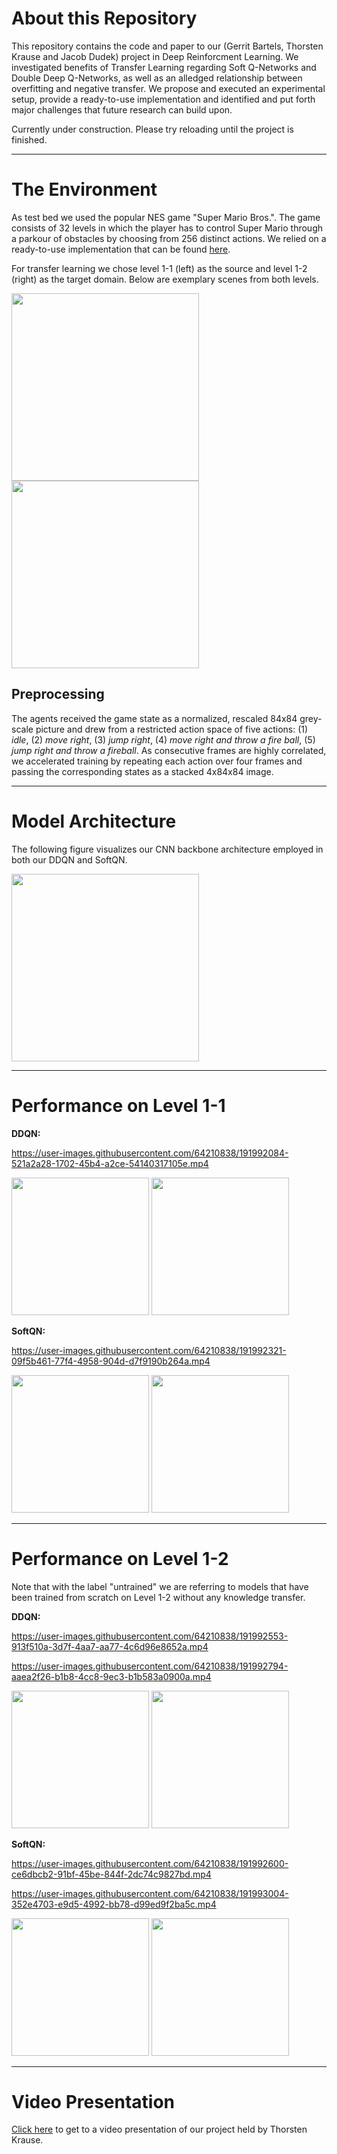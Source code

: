 # About this Repository

This repository contains the code and paper to our (Gerrit Bartels, Thorsten Krause and Jacob Dudek) project in Deep Reinforcment Learning. We investigated benefits of Transfer Learning regarding Soft Q-Networks and Double Deep Q-Networks, as well as an alledged relationship between overfitting and negative transfer. We propose and executed an experimental setup, provide a ready-to-use implementation and identified and put forth major challenges that future research can build upon. 

Currently under construction. Please try reloading until the project is finished. 

---
# The Environment

As test bed we used the popular NES game "Super Mario Bros.". The game consists of 32 levels in which the player has to control Super Mario through a parkour of obstacles by choosing from 256 distinct actions. We relied on a ready-to-use implementation that can be found [here](https://pypi.org/project/gym-super-mario-bros/).

For transfer learning we chose level 1-1 (left) as the source and level 1-2 (right) as the target domain. Below are exemplary scenes from both levels.

<p float="left">
  <img src="https://github.com/jmdudek/DRL-for-SuperMarioBros/blob/main/Visualizations/level_1_1.png" width="300" />
  <img src="https://github.com/jmdudek/DRL-for-SuperMarioBros/blob/main/Visualizations/level_1_2.png" width="300" />
</p>

## Preprocessing
The agents received the game state as a normalized, rescaled 84x84 grey-scale picture and drew from a restricted action space of five actions: (1) *idle*, (2) *move right*, (3) *jump right*, (4) *move right and throw a fire ball*, (5) *jump right and throw a fireball*. 
As consecutive frames are highly correlated, we accelerated training by repeating each action over four frames and passing the corresponding states as a stacked 4x84x84 image.

---
# Model Architecture

The following figure visualizes our CNN backbone architecture employed in both our DDQN and SoftQN.

<p float="left">
  <img src="https://github.com/jmdudek/DRL-for-SuperMarioBros/blob/main/Visualizations/model_architecture.jpg" width="300" />
</p>

---
# Performance on Level 1-1

**DDQN:**

https://user-images.githubusercontent.com/64210838/191992084-521a2a28-1702-45b4-a2ce-54140317105e.mp4
<p float="left">
  <img src="https://github.com/jmdudek/DRL-for-SuperMarioBros/blob/main/DDQN%20Results/DDQN_1-1_rewards.png" height="220" />
  <img src="https://github.com/jmdudek/DRL-for-SuperMarioBros/blob/main/DDQN%20Results/DDQN_1-1_wins.png" height="220" />
</p>

**SoftQN:**

https://user-images.githubusercontent.com/64210838/191992321-09f5b461-77f4-4958-904d-d7f9190b264a.mp4
<p float="left">
  <img src="https://github.com/jmdudek/DRL-for-SuperMarioBros/blob/main/SoftQN%20Results/SoftQ_1-1_rewards.png" height="220" >
  <img src="https://github.com/jmdudek/DRL-for-SuperMarioBros/blob/main/SoftQN%20Results/SoftQ_1-1_wins.png" height="220" />
</p>

--- 
# Performance on Level 1-2
Note that with the label "untrained" we are referring to models that have been trained from scratch on Level 1-2 without any knowledge transfer.

**DDQN:**

https://user-images.githubusercontent.com/64210838/191992553-913f510a-3d7f-4aa7-aa77-4c6d96e8652a.mp4

https://user-images.githubusercontent.com/64210838/191992794-aaea2f26-b1b8-4cc8-9ec3-b1b583a0900a.mp4

<p float="left">
  <img src="https://github.com/jmdudek/DRL-for-SuperMarioBros/blob/main/DDQN%20Results/DDQN_1-2_rewards.png" height="220" />
  <img src="https://github.com/jmdudek/DRL-for-SuperMarioBros/blob/main/DDQN%20Results/DDQN_1-2_wins.png" height="220" />
</p>

**SoftQN:**

https://user-images.githubusercontent.com/64210838/191992600-ce6dbcb2-91bf-45be-844f-2dc74c9827bd.mp4

https://user-images.githubusercontent.com/64210838/191993004-352e4703-e9d5-4992-bb78-d99ed9f2ba5c.mp4

<p float="left">
  <img src="https://github.com/jmdudek/DRL-for-SuperMarioBros/blob/main/SoftQN%20Results/SoftQ_1-2_rewards.png" height="220" >
  <img src="https://github.com/jmdudek/DRL-for-SuperMarioBros/blob/main/SoftQN%20Results/SoftQ_1-2_wins.png" height="220" />
</p>

---
# Video Presentation

[Click here](https://myshare.uni-osnabrueck.de/f/58616b38b8584804a4bc/) to get to a video presentation of our project held by Thorsten Krause.
